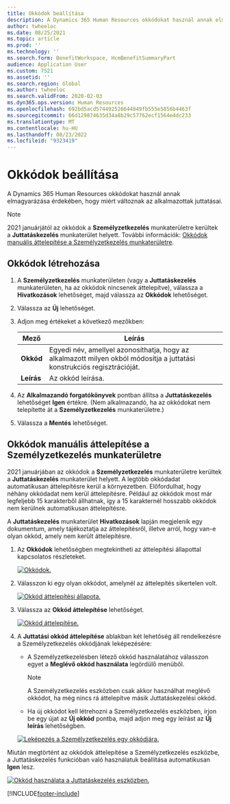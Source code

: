 ```yaml
---
title: Okkódok beállítása
description: A Dynamics 365 Human Resources okkódokat használ annak elmagyarázása érdekében, hogy miért változnak az alkalmazottak juttatásai.
author: twheeloc
ms.date: 08/25/2021
ms.topic: article
ms.prod: ''
ms.technology: ''
ms.search.form: BenefitWorkspace, HcmBenefitSummaryPart
audience: Application User
ms.custom: 7521
ms.assetid: ''
ms.search.region: Global
ms.author: twheeloc
ms.search.validFrom: 2020-02-03
ms.dyn365.ops.version: Human Resources
ms.openlocfilehash: 692bd5acd574492526644849fb555e5856b4463f
ms.sourcegitcommit: 66d129874635d34a8b29c57762ecf1564e4dc233
ms.translationtype: MT
ms.contentlocale: hu-HU
ms.lasthandoff: 08/23/2022
ms.locfileid: "9323419"
---
```

# <a name="set-up-reason-codes"></a>Okkódok beállítása

A Dynamics 365 Human Resources okkódokat használ annak elmagyarázása érdekében, hogy miért változnak az alkalmazottak juttatásai.

> [!NOTE]
> 2021 januárjától az okkódok a **Személyzetkezelés** munkaterületre kerültek a **Juttatáskezelés** munkaterület helyett. További információk: [Okkódok manuális áttelepítése a Személyzetkezelés munkaterületre](hr-benefits-setup-reason-codes.md#manually-migrate-reason-codes-to-personnel-management).

## <a name="create-reason-codes"></a>Okkódok létrehozása

1. A **Személyzetkezelés** munkaterületen (vagy a **Juttatáskezelés** munkaterületen, ha az okkódok nincsenek áttelepítve), válassza a **Hivatkozások** lehetőséget, majd válassza az **Okkódok** lehetőséget.

2. Válassza az **Új** lehetőséget.

3. Adjon meg értékeket a következő mezőkben:

   | Mező | Leírás |
   | --- | --- |
   | **Okkód** | Egyedi név, amellyel azonosíthatja, hogy az alkalmazott milyen okból módosítja a juttatási konstrukciós regisztrációját. |
   | **Leírás** | Az okkód leírása. |

4. Az **Alkalmazandó forgatókönyvek** pontban állítsa a **Juttatáskezelés** lehetőséget **Igen** értékre. (Nem alkalmazandó, ha az okkódokat nem telepítette át a **Személyzetkezelés** munkaterületre.)

5. Válassza a **Mentés** lehetőséget.

## <a name="manually-migrate-reason-codes-to-personnel-management"></a>Okkódok manuális áttelepítése a Személyzetkezelés munkaterületre

2021 januárjában az okkódok a **Személyzetkezelés** munkaterületre kerültek a **Juttatáskezelés** munkaterület helyett. A legtöbb okkódadat automatikusan áttelepítésre kerül a környezetben. Előfordulhat, hogy néhány okkódadat nem kerül áttelepítésre. Például az okkódok most már legfeljebb 15 karakterből állhatnak, így a 15 karakternél hosszabb okkódok nem kerülnek automatikusan áttelepítésre.

A **Juttatáskezelés** munkaterület **Hivatkozások** lapján megjelenik egy dokumentum, amely tájékoztatja az áttelepítésről, illetve arról, hogy van-e olyan okkód, amely nem került áttelepítésre.

1. Az **Okkódok** lehetőségben megtekintheti az áttelepítési állapottal kapcsolatos részleteket.

   [![Okkódok.](./media/hr-benefits-setup-reason-codes-link.png)](./media/hr-benefits-setup-reason-codes-link.png)

2. Válasszon ki egy olyan okkódot, amelynél az áttelepítés sikertelen volt.

   [![Okkód áttelepítési állapota.](./media/hr-benefits-setup-reason-codes-status.png)](./media/hr-benefits-setup-reason-codes-status.png)

3. Válassza az **Okkód áttelepítése** lehetőséget.

   [![Okkód áttelepítése.](./media/hr-benefits-setup-reason-codes-migrate.png)](./media/hr-benefits-setup-reason-codes-migrate.png)

4. A **Juttatási okkód áttelepítése** ablakban két lehetőség áll rendelkezésre a Személyzetkezelés okkódjának leképezésére:

   - A Személyzetkezelésben létező okkód használatához válasszon egyet a **Meglévő okkód használata** legördülő menüből.
     > [!NOTE]
     > A Személyzetkezelés eszközben csak akkor használhat meglévő okkódot, ha még nincs rá áttelepítve másik Juttatáskezelési okkód.
   - Ha új okkódot kell létrehozni a Személyzetkezelés eszközben, írjon be egy újat az **Új okkód** pontba, majd adjon meg egy leírást az **Új leírás** lehetőségben.

   [![Leképezés a Személyzetkezelés egy okkódjára.](./media/hr-benefits-setup-reason-codes-mapping.png)](./media/hr-benefits-setup-reason-codes-mapping.png)

Miután megtörtént az okkódok áttelepítése a Személyzetkezelés eszközbe, a Juttatáskezelés funkcióban való használatuk beállítása automatikusan **Igen** lesz.

[![Okkód használata a Juttatáskezelés eszközben.](./media/hr-benefits-setup-reason-codes-use.png)](./media/hr-benefits-setup-reason-codes-use.png)

[!INCLUDE[footer-include](../includes/footer-banner.md)]
